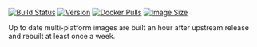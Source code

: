 
[![Build Status](https://github.com/jauderho/dockerfiles/workflows/pstcli/badge.svg)](https://github.com/jauderho/dockerfiles/actions)
[![Version](https://img.shields.io/docker/v/jauderho/pstcli/latest)](https://dl.dell.com/content/manual39096479-dell-emc-powerstore-cli-reference-guide.pdf?language=en-us)
[![Docker Pulls](https://img.shields.io/docker/pulls/jauderho/pstcli)](https://hub.docker.com/r/jauderho/pstcli/)
[![Image Size](https://img.shields.io/docker/image-size/jauderho/pstcli/latest)](https://hub.docker.com/r/jauderho/pstcli/)

Up to date multi-platform images are built an hour after upstream release and rebuilt at least once a week.

